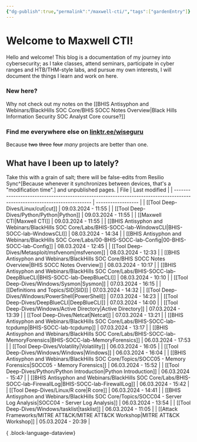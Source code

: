 ```yaml
---
{"dg-publish":true,"permalink":"/maxwell-cti/","tags":["gardenEntry"]}
---
```


# Welcome to Maxwell CTI!

Hello and welcome! This blog is a documentation of my journey into cybersecurity; as I take classes, attend seminars, participate in cyber ranges and HTB/THM-style labs, and pursue my own interests, I will document the things I learn and work on here.

### New here?
Why not check out my notes on the [[BHIS Antisyphon and Webinars/BlackHills SOC Core/BHIS SOCC Notes Overview\|Black Hills Information Security SOC Analyst Core course?]]


### Find me everywhere else on [linktr.ee/wiseguru](https://linktr.ee/wiseguru)
Because ~~two~~ ~~three~~ ~~four~~ *many* projects are better than one.


## What have I been up to lately?
Take this with a grain of salt; there will be false-edits from Resilio Sync^[Because whenever it synchronizes between devices, that's a "modification time".] and unpublished pages.
| File                                                                                                                      | Last modified      |
| ------------------------------------------------------------------------------------------------------------------------- | ------------------ |
| [[Tool Deep-Dives/Linux/cut\|cut]]                                                                                     | 09.03.2024 - 11:55 |
| [[Tool Deep-Dives/Python/Python\|Python]]                                                                              | 09.03.2024 - 11:55 |
| [[Maxwell CTI\|Maxwell CTI]]                                                                                           | 09.03.2024 - 11:55 |
| [[BHIS Antisyphon and Webinars/BlackHills SOC Core/Labs/BHIS-SOCC-lab-WindowsCLI\|BHIS-SOCC-lab-WindowsCLI]]           | 08.03.2024 - 14:34 |
| [[BHIS Antisyphon and Webinars/BlackHills SOC Core/Labs/00-BHIS-SOCC-lab-Config\|00-BHIS-SOCC-lab-Config]]             | 08.03.2024 - 12:45 |
| [[Tool Deep-Dives/Metasploit/msfvenom\|msfvenom]]                                                                      | 08.03.2024 - 12:33 |
| [[BHIS Antisyphon and Webinars/BlackHills SOC Core/BHIS SOCC Notes Overview\|BHIS SOCC Notes Overview]]                | 08.03.2024 - 10:17 |
| [[BHIS Antisyphon and Webinars/BlackHills SOC Core/Labs/BHIS-SOCC-lab-DeepBlueCLI\|BHIS-SOCC-lab-DeepBlueCLI]]         | 08.03.2024 - 10:10 |
| [[Tool Deep-Dives/Windows/Sysmon\|Sysmon]]                                                                             | 07.03.2024 - 16:15 |
| [[Definitions and Topics/SID\|SID]]                                                                                    | 07.03.2024 - 14:32 |
| [[Tool Deep-Dives/Windows/PowerShell\|PowerShell]]                                                                     | 07.03.2024 - 14:23 |
| [[Tool Deep-Dives/DeepBlueCLI\|DeepBlueCLI]]                                                                           | 07.03.2024 - 14:00 |
| [[Tool Deep-Dives/Windows/Active Directory\|Active Directory]]                                                         | 07.03.2024 - 13:39 |
| [[Tool Deep-Dives/Netcat\|Netcat]]                                                                                     | 07.03.2024 - 13:21 |
| [[BHIS Antisyphon and Webinars/BlackHills SOC Core/Labs/BHIS-SOCC-lab-tcpdump\|BHIS-SOCC-lab-tcpdump]]                 | 07.03.2024 - 13:17 |
| [[BHIS Antisyphon and Webinars/BlackHills SOC Core/Labs/BHIS-SOCC-lab-MemoryForensics\|BHIS-SOCC-lab-MemoryForensics]] | 06.03.2024 - 17:53 |
| [[Tool Deep-Dives/Volatility\|Volatility]]                                                                             | 06.03.2024 - 16:05 |
| [[Tool Deep-Dives/Windows/Windows\|Windows]]                                                                           | 06.03.2024 - 16:04 |
| [[BHIS Antisyphon and Webinars/BlackHills SOC Core/Topics/SOCC05 - Memory Forensics\|SOCC05 - Memory Forensics]]       | 06.03.2024 - 15:52 |
| [[Tool Deep-Dives/Python/Python Introduction\|Python Introduction]]                                                    | 06.03.2024 - 15:47 |
| [[BHIS Antisyphon and Webinars/BlackHills SOC Core/Labs/BHIS-SOCC-lab-FirewallLog\|BHIS-SOCC-lab-FirewallLog]]         | 06.03.2024 - 15:42 |
| [[Tool Deep-Dives/Linux/R core\|R core]]                                                                               | 06.03.2024 - 14:41 |
| [[BHIS Antisyphon and Webinars/BlackHills SOC Core/Topics/SOCC04 - Server Log Analysis\|SOCC04 - Server Log Analysis]] | 06.03.2024 - 13:54 |
| [[Tool Deep-Dives/Windows/tasklist\|tasklist]]                                                                         | 06.03.2024 - 11:05 |
| [[Attack Frameworks/MITRE ATT&CK/MITRE ATT&CK Workshop\|MITRE ATT&CK Workshop]]                                        | 05.03.2024 - 20:39 |

{ .block-language-dataview}
